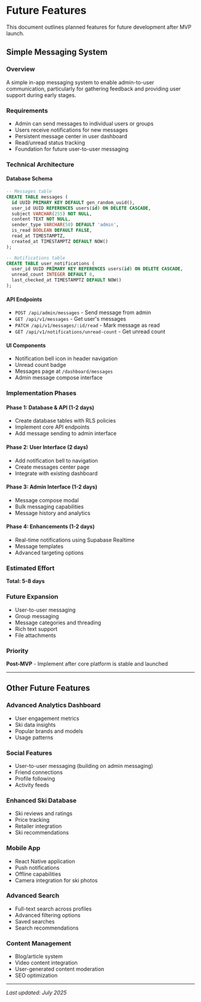 # Future Features

This document outlines planned features for future development after MVP launch.

## Simple Messaging System

### Overview
A simple in-app messaging system to enable admin-to-user communication, particularly for gathering feedback and providing user support during early stages.

### Requirements
- Admin can send messages to individual users or groups
- Users receive notifications for new messages
- Persistent message center in user dashboard
- Read/unread status tracking
- Foundation for future user-to-user messaging

### Technical Architecture

#### Database Schema
```sql
-- Messages table
CREATE TABLE messages (
  id UUID PRIMARY KEY DEFAULT gen_random_uuid(),
  user_id UUID REFERENCES users(id) ON DELETE CASCADE,
  subject VARCHAR(255) NOT NULL,
  content TEXT NOT NULL,
  sender_type VARCHAR(50) DEFAULT 'admin',
  is_read BOOLEAN DEFAULT FALSE,
  read_at TIMESTAMPTZ,
  created_at TIMESTAMPTZ DEFAULT NOW()
);

-- Notifications table
CREATE TABLE user_notifications (
  user_id UUID PRIMARY KEY REFERENCES users(id) ON DELETE CASCADE,
  unread_count INTEGER DEFAULT 0,
  last_checked_at TIMESTAMPTZ DEFAULT NOW()
);
```

#### API Endpoints
- `POST /api/admin/messages` - Send message from admin
- `GET /api/v1/messages` - Get user's messages
- `PATCH /api/v1/messages/:id/read` - Mark message as read
- `GET /api/v1/notifications/unread-count` - Get unread count

#### UI Components
- Notification bell icon in header navigation
- Unread count badge
- Messages page at `/dashboard/messages`
- Admin message compose interface

### Implementation Phases

#### Phase 1: Database & API (1-2 days)
- Create database tables with RLS policies
- Implement core API endpoints
- Add message sending to admin interface

#### Phase 2: User Interface (2 days)
- Add notification bell to navigation
- Create messages center page
- Integrate with existing dashboard

#### Phase 3: Admin Interface (1-2 days)
- Message compose modal
- Bulk messaging capabilities
- Message history and analytics

#### Phase 4: Enhancements (1-2 days)
- Real-time notifications using Supabase Realtime
- Message templates
- Advanced targeting options

### Estimated Effort
**Total: 5-8 days**

### Future Expansion
- User-to-user messaging
- Group messaging
- Message categories and threading
- Rich text support
- File attachments

### Priority
**Post-MVP** - Implement after core platform is stable and launched

---

## Other Future Features

### Advanced Analytics Dashboard
- User engagement metrics
- Ski data insights
- Popular brands and models
- Usage patterns

### Social Features
- User-to-user messaging (building on admin messaging)
- Friend connections
- Profile following
- Activity feeds

### Enhanced Ski Database
- Ski reviews and ratings
- Price tracking
- Retailer integration
- Ski recommendations

### Mobile App
- React Native application
- Push notifications
- Offline capabilities
- Camera integration for ski photos

### Advanced Search
- Full-text search across profiles
- Advanced filtering options
- Saved searches
- Search recommendations

### Content Management
- Blog/article system
- Video content integration
- User-generated content moderation
- SEO optimization

---

*Last updated: July 2025*